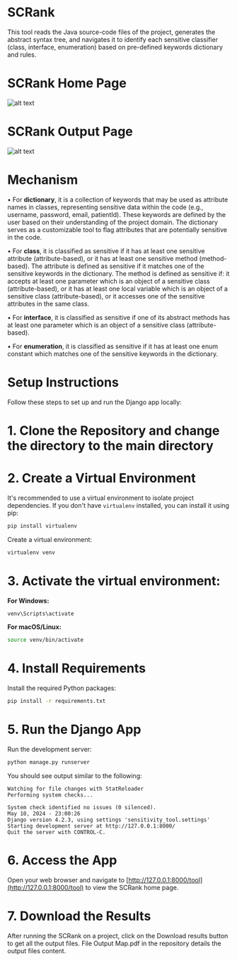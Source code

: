 # SCRank
This tool reads the Java source-code files of the project, generates the abstract syntax tree, and navigates it to identify each sensitive classifier (class, interface, enumeration) based on pre-defined keywords dictionary and rules.

# SCRank Home Page
![alt text](https://github.com/user-attachments/assets/59d4ace1-4745-4708-840d-52f62581d6c6)

# SCRank Output Page
![alt text](https://github.com/user-attachments/assets/565b6261-c3ea-454c-ba75-464cede4ed5a)

# Mechanism
•	For **dictionary**, it is a collection of keywords that may be used as attribute names in classes, representing sensitive data within the code (e.g., username, password, email, patientId). These keywords are defined by the user based on their understanding of the project domain. The dictionary serves as a customizable tool to flag attributes that are potentially sensitive in the code.

•	For **class**, it is classified as sensitive if it has at least one sensitive attribute (attribute-based), or it has at least one sensitive method (method-based). The attribute is defined as sensitive if it matches one of the sensitive keywords in the dictionary. The method is defined as sensitive if: it accepts at least one parameter which is an object of a sensitive class (attribute-based), or it has at least one local variable which is an object of a sensitive class (attribute-based), or it accesses one of the sensitive attributes in the same class.

•	For **interface**, it is classified as sensitive if one of its abstract methods has at least one parameter which is an object of a sensitive class (attribute-based).

•	For **enumeration**, it is classified as sensitive if it has at least one enum constant which matches one of the sensitive keywords in the dictionary.

# Setup Instructions

Follow these steps to set up and run the Django app locally:

# 1. Clone the Repository and change the directory to the main directory 


# 2. Create a Virtual Environment

It's recommended to use a virtual environment to isolate project dependencies. If you don't have `virtualenv` installed, you can install it using pip:

```bash
pip install virtualenv
```

Create a virtual environment:

```bash
virtualenv venv
```

# 3. Activate the virtual environment:

**For Windows:**

```bash
venv\Scripts\activate
```

**For macOS/Linux:**

```bash
source venv/bin/activate
```

# 4. Install Requirements

Install the required Python packages:

```bash
pip install -r requirements.txt
```

# 5. Run the Django App

Run the development server:

```bash
python manage.py runserver
```

You should see output similar to the following:

```
Watching for file changes with StatReloader
Performing system checks...

System check identified no issues (0 silenced).
May 10, 2024 - 23:00:26
Django version 4.2.3, using settings 'sensitivity_tool.settings'
Starting development server at http://127.0.0.1:8000/
Quit the server with CONTROL-C.
```


# 6. Access the App

Open your web browser and navigate to [http://127.0.0.1:8000/tool](http://127.0.0.1:8000/tool) to view the SCRank home page.



# 7. Download the Results

After running the SCRank on a project, click on the Download results button to get all the output files. File Output Map.pdf in the repository details the output files content.
